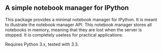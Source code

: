A simple notebook manager for IPython
-------------------------------------

This package provides a minimal notebook manager for IPython.
It is meant to illustrate the notebook manager API.
This notebook manager stores all notebooks in memory, meaning
that they are lost when the server is stopped. It is completely
useless for practical applications.

Requires Python 3.x, tested with 3.3.
